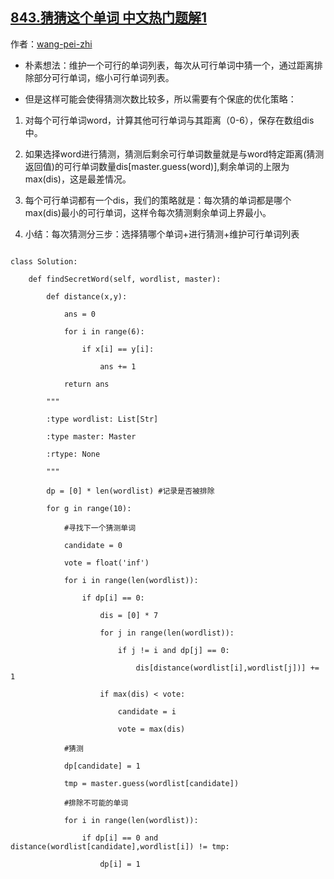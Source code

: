 ## [843.猜猜这个单词 中文热门题解1](https://leetcode.cn/problems/guess-the-word/solutions/100000/san-bu-xuan-ze-cai-na-ge-dan-ci-shang-jie-zui-xiao)

作者：[wang-pei-zhi](https://leetcode.cn/u/wang-pei-zhi)

- 朴素想法：维护一个可行的单词列表，每次从可行单词中猜一个，通过距离排除部分可行单词，缩小可行单词列表。
- 但是这样可能会使得猜测次数比较多，所以需要有个保底的优化策略：
1. 对每个可行单词word，计算其他可行单词与其距离（0-6），保存在数组dis中。
2. 如果选择word进行猜测，猜测后剩余可行单词数量就是与word特定距离(猜测返回值)的可行单词数量dis[master.guess(word)],剩余单词的上限为max(dis)，这是最差情况。
3. 每个可行单词都有一个dis，我们的策略就是：每次猜的单词都是哪个max(dis)最小的可行单词，这样令每次猜测剩余单词上界最小。
4. 小结：每次猜测分三步：选择猜哪个单词+进行猜测+维护可行单词列表
```
class Solution:
    def findSecretWord(self, wordlist, master):
        def distance(x,y):
            ans = 0
            for i in range(6):
                if x[i] == y[i]:
                    ans += 1
            return ans
        """
        :type wordlist: List[Str]
        :type master: Master
        :rtype: None
        """
        dp = [0] * len(wordlist) #记录是否被排除
        for g in range(10):
            #寻找下一个猜测单词
            candidate = 0
            vote = float('inf')
            for i in range(len(wordlist)):
                if dp[i] == 0:
                    dis = [0] * 7
                    for j in range(len(wordlist)):
                        if j != i and dp[j] == 0:
                            dis[distance(wordlist[i],wordlist[j])] += 1
                    if max(dis) < vote:
                        candidate = i
                        vote = max(dis)
            #猜测
            dp[candidate] = 1
            tmp = master.guess(wordlist[candidate])
            #排除不可能的单词
            for i in range(len(wordlist)):
                if dp[i] == 0 and distance(wordlist[candidate],wordlist[i]) != tmp:
                    dp[i] = 1
```
